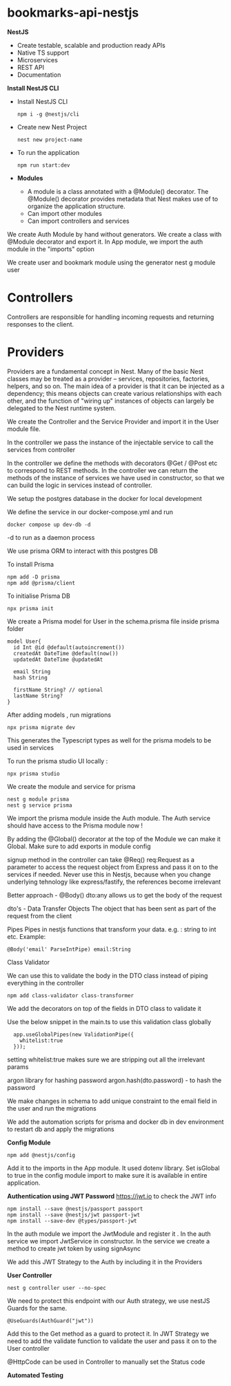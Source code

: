 # bookmarks-api-nestjs

**NestJS**

- Create testable, scalable and production ready APIs
- Native TS support
- Microservices
- REST API
- Documentation

**Install NestJS CLI**
- Install NestJS CLI
    ```
    npm i -g @nestjs/cli
    ```
- Create new Nest Project
    ```
    nest new project-name
    ```
- To run the application
  ```
  npm run start:dev
  ```

- **Modules**
  - A module is a class annotated with a @Module() decorator. The @Module() decorator provides metadata that Nest makes use of to organize the application structure.
  - Can import other modules
  - Can import controllers and services

We create Auth Module by hand without generators. We create a class with @Module decorator and export it. In App module, we import the auth module in the "imports" option

We create user and bookmark module using the generator
nest g module user

# **Controllers**

Controllers are responsible for handling incoming requests and returning responses to the client.

# **Providers**

Providers are a fundamental concept in Nest. Many of the basic Nest classes may be treated as a provider – services, repositories, factories, helpers, and so on. The main idea of a provider is that it can be injected as a dependency; this means objects can create various relationships with each other, and the function of "wiring up" instances of objects can largely be delegated to the Nest runtime system.

We create the Controller and the Service Provider and import it in the User module file.

In the controller we pass the instance of the injectable service to call the services from controller
 
In the controller we define the methods with decorators @Get / @Post etc to correspond to REST methods. In the controller we can return the methods of the instance of services we have used in constructor, so that we can build the logic in services instead of controller.

We setup the postgres database in the docker for local development

We define the service in our docker-compose.yml and run 
```
docker compose up dev-db -d
```
-d to run as a daemon process


We use prisma ORM to interact with this postgres DB

To install Prisma

```
npm add -D prisma
npm add @prisma/client
```

To initialise Prisma DB
```
npx prisma init
```

We create a Prisma model for User in the schema.prisma file inside prisma folder

```
model User{
  id Int @id @default(autoincrement())
  createdAt DateTime @default(now())
  updatedAt DateTime @updatedAt

  email String
  hash String

  firstName String? // optional
  lastName String?
}
```

After adding models , run migrations
```
npx prisma migrate dev
```
This generates the Typescript types as well for the prisma models to be used in services


To run the prisma studio UI locally :
```
npx prisma studio
```

We create the module and service for prisma
```
nest g module prisma
nest g service prisma
```

We import the prisma module inside the Auth module. The Auth service should have access to the Prisma module now !

By adding the @Global() decorator at the top of the Module we can make it Global. Make sure to add exports in module config

signup method in the controller can take @Req() req:Request as a parameter to access the request object from Express and pass it on to the services if needed. Never use this in Nestjs, because when you change underlying tehnology like express/fastify, the references become irrelevant

Better approach - @Body() dto:any allows us to get the body of the request

dto's - Data Transfer Objects 
The object that has been sent as part of the request from the client

Pipes 
Pipes in nestjs functions that transform your data. e.g. : string to int etc.
Example:
```
@Body('email' ParseIntPipe) email:String 
``` 

Class Validator

We can use this to validate the body in the DTO class instead of piping everything in the controller
```
npm add class-validator class-transformer
```

We add the decorators on top of the fields in DTO class to validate it 

Use the below snippet in the main.ts to use this validation class globally
```
  app.useGlobalPipes(new ValidationPipe({
    whitelist:true
  }));
```
setting whitelist:true makes sure we are stripping out all the irrelevant params 

argon library for hashing password
argon.hash(dto.password) - to hash the password

We make changes in schema to add unique constraint to the email field in the user and run the migrations

We add the automation scripts for prisma and docker db in dev environment to restart db and apply the migrations 

**Config Module**

```
npm add @nestjs/config
```
Add it to the imports in the App module. It used dotenv library.
Set isGlobal to true in the config module import to make sure it is available in entire application.

**Authentication using JWT Password**
https://jwt.io to check the JWT info

```
npm install --save @nestjs/passport passport
npm install --save @nestjs/jwt passport-jwt
npm install --save-dev @types/passport-jwt 
```

In the auth module we import the JwtModule and register it .
In the auth service we import JwtService in constructor. In the service we create a method to create jwt token by using signAsync

We add this JWT Strategy to the Auth by including it in the Providers

**User Controller**
```
nest g controller user --no-spec
```

We need to protect this endpoint with our Auth strategy, we use nestJS Guards for the same. 

```
@UseGuards(AuthGuard("jwt"))
```
Add this to the Get method as a guard to protect it. In JWT Strategy we need to add the validate function to validate the user and pass it on to the User controller

@HttpCode can be used in Controller to manually set the Status code 

**Automated Testing**